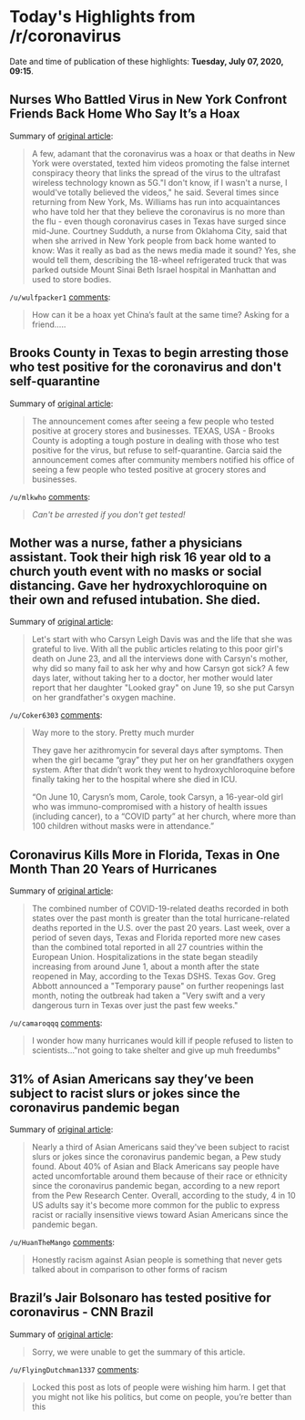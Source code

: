 # Today's Highlights from /r/coronavirus

Date and time of publication of these highlights: **Tuesday, July 07, 2020, 09:15**.

## Nurses Who Battled Virus in New York Confront Friends Back Home Who Say It’s a Hoax

Summary of [original article](https://www.nytimes.com/2020/07/07/us/coronavirus-misinformation-nurses.html):

> A few, adamant that the coronavirus was a hoax or that deaths in New York were overstated, texted him videos promoting the false internet conspiracy theory that links the spread of the virus to the ultrafast wireless technology known as 5G."I don't know, if I wasn't a nurse, I would've totally believed the videos," he said. Several times since returning from New York, Ms. Williams has run into acquaintances who have told her that they believe the coronavirus is no more than the flu - even though coronavirus cases in Texas have surged since mid-June. Courtney Sudduth, a nurse from Oklahoma City, said that when she arrived in New York people from back home wanted to know: Was it really as bad as the news media made it sound? Yes, she would tell them, describing the 18-wheel refrigerated truck that was parked outside Mount Sinai Beth Israel hospital in Manhattan and used to store bodies.

`/u/wulfpacker1` [comments](https://www.reddit.com/r/Coronavirus/comments/hmrxdj/nurses_who_battled_virus_in_new_york_confront/):

> How can it be a hoax yet China’s fault at the same time? Asking for a friend.....

## Brooks County in Texas to begin arresting those who test positive for the coronavirus and don't self-quarantine

Summary of [original article](https://www.khou.com/article/news/health/coronavirus/brooks-county-to-begin-arresting-those-who-test-positive-for-the-coronavirus-and-dont-self-quarantine/503-24af1678-d601-43c4-bbf0-57ea5d4bffd5):

> The announcement comes after seeing a few people who tested positive at grocery stores and businesses. TEXAS, USA - Brooks County is adopting a tough posture in dealing with those who test positive for the virus, but refuse to self-quarantine. Garcia said the announcement comes after community members notified his office of seeing a few people who tested positive at grocery stores and businesses.

`/u/mlkwho` [comments](https://www.reddit.com/r/Coronavirus/comments/hmtwam/brooks_county_in_texas_to_begin_arresting_those/):

> *Can't be arrested if you don't get tested!*

## Mother was a nurse, father a physicians assistant. Took their high risk 16 year old to a church youth event with no masks or social distancing. Gave her hydroxychloroquine on their own and refused intubation. She died.

Summary of [original article](https://floridacovidvictims.com/2020/07/05/carsyn-leigh-davis/):

> Let's start with who Carsyn Leigh Davis was and the life that she was grateful to live. With all the public articles relating to this poor girl's death on June 23, and all the interviews done with Carsyn's mother, why did so many fail to ask her why and how Carsyn got sick? A few days later, without taking her to a doctor, her mother would later report that her daughter "Looked gray" on June 19, so she put Carsyn on her grandfather's oxygen machine.

`/u/Coker6303` [comments](https://www.reddit.com/r/Coronavirus/comments/hmu29l/mother_was_a_nurse_father_a_physicians_assistant/):

> Way more to the story.  Pretty much murder
> 
> They gave her azithromycin for several days after symptoms.  Then when the girl became “gray” they put her on her grandfathers oxygen system.  After that didn’t work they went to hydroxychloroquine before finally taking her to the hospital where she died in ICU.
> 
> “On June 10, Carysn’s mom, Carole, took Carsyn, a 16-year-old girl who was immuno-compromised with a history of health issues (including cancer), to a “COVID party” at her church, where more than 100 children without masks were in attendance.”

## Coronavirus Kills More in Florida, Texas in One Month Than 20 Years of Hurricanes

Summary of [original article](https://www.newsweek.com/coronavirus-kills-more-florida-texas-one-month-20-years-hurricanes-1515911):

> The combined number of COVID-19-related deaths recorded in both states over the past month is greater than the total hurricane-related deaths reported in the U.S. over the past 20 years. Last week, over a period of seven days, Texas and Florida reported more new cases than the combined total reported in all 27 countries within the European Union. Hospitalizations in the state began steadily increasing from around June 1, about a month after the state reopened in May, according to the Texas DSHS. Texas Gov. Greg Abbott announced a "Temporary pause" on further reopenings last month, noting the outbreak had taken a "Very swift and a very dangerous turn in Texas over just the past few weeks."

`/u/camaroqqq` [comments](https://www.reddit.com/r/Coronavirus/comments/hmv6gg/coronavirus_kills_more_in_florida_texas_in_one/):

> I wonder how many hurricanes would kill if people refused to listen to scientists..."not going to take shelter and give up muh freedumbs"

## 31% of Asian Americans say they’ve been subject to racist slurs or jokes since the coronavirus pandemic began

Summary of [original article](https://wtop.com/coronavirus/2020/07/31-of-asian-americans-say-theyve-been-subject-to-racist-slurs-or-jokes-since-the-coronavirus-pandemic-began/):

> Nearly a third of Asian Americans said they've been subject to racist slurs or jokes since the coronavirus pandemic began, a Pew study found. About 40% of Asian and Black Americans say people have acted uncomfortable around them because of their race or ethnicity since the coronavirus pandemic began, according to a new report from the Pew Research Center. Overall, according to the study, 4 in 10 US adults say it's become more common for the public to express racist or racially insensitive views toward Asian Americans since the pandemic began.

`/u/HuanTheMango` [comments](https://www.reddit.com/r/Coronavirus/comments/hmroph/31_of_asian_americans_say_theyve_been_subject_to/):

> Honestly racism against Asian people is something that never gets talked about in comparison to other forms of racism

## Brazil’s Jair Bolsonaro has tested positive for coronavirus - CNN Brazil

Summary of [original article](https://twitter.com/bnodesk/status/1280520660876492801?s=21):

> Sorry, we were unable to get the summary of this article.

`/u/FlyingDutchman1337` [comments](https://www.reddit.com/r/Coronavirus/comments/hmwek4/brazils_jair_bolsonaro_has_tested_positive_for/):

> Locked this post as lots of people were wishing him harm. I get that you might not like his politics, but come on people, you’re better than this

